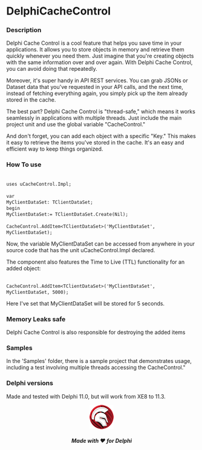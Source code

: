 # DelphiCacheControl
### Description
Delphi Cache Control is a cool feature that helps you save time in your applications. It allows you to store objects in memory and retrieve them quickly whenever you need them. Just imagine that you're creating objects with the same information over and over again. With Delphi Cache Control, you can avoid doing that repeatedly.

Moreover, it's super handy in API REST services. You can grab JSONs or Dataset data that you've requested in your API calls, and the next time, instead of fetching everything again, you simply pick up the item already stored in the cache.

The best part? Delphi Cache Control is "thread-safe," which means it works seamlessly in applications with multiple threads. Just include the main project unit and use the global variable "CacheControl."

And don't forget, you can add each object with a specific "Key." This makes it easy to retrieve the items you've stored in the cache. It's an easy and efficient way to keep things organized.

### How To use

```Delphi

uses uCacheControl.Impl;

var
MyClientDataSet: TClientDataSet;
begin
MyClientDataSet:= TClientDataSet.Create(Nil);

CacheControl.AddItem<TClientDataSet>('MyClientDataSet', MyClientDataSet);
```

Now, the variable MyClientDataSet can be accessed from anywhere in your source code that has the unit uCacheControl.Impl declared.

The component also features the Time to Live (TTL) functionality for an added object:

```Delphi

CacheControl.AddItem<TClientDataSet>('MyClientDataSet', MyClientDataSet, 5000);

```
Here I've set that MyClientDataSet will be stored for 5 seconds.

### Memory Leaks safe

Delphi Cache Control is also responsible for destroying the added items

### Samples

In the 'Samples' folder, there is a sample project that demonstrates usage, including a test involving multiple threads accessing the CacheControl."

### Delphi versions

Made and tested with Delphi 11.0, but will work from XE8 to 11.3.



<p align="center">
<img src="media/Delphi.png" alt="Delphi">
</p>
<h5 align="center">

Made with :heart: for Delphi
</h5>

